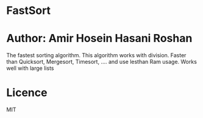 # FastSort
# Author: Amir Hosein Hasani Roshan
The fastest sorting algorithm.
This algorithm works with division.
Faster than Quicksort, Mergesort, Timesort, .... and use lesthan Ram usage.
Works well with large lists

# Licence
MIT 
